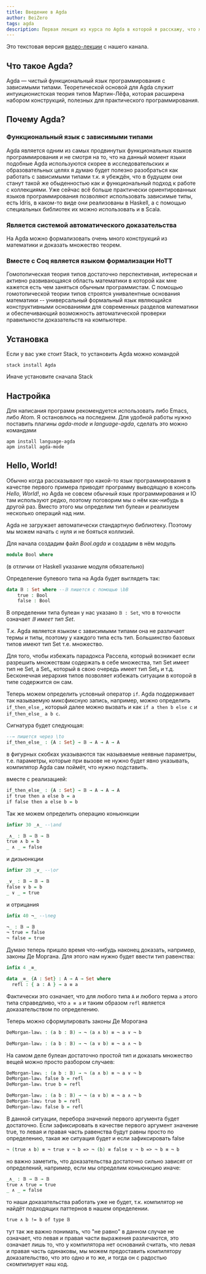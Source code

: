```yaml
---
title: Введение в Agda
author: BeiZero
tags: agda
description: Первая лекция из курса по Agda в которой я расскажу, что же это за язык такой, зачем он нужен и покажу несколько примеров.
---
```


Это текстовая версия [видео-лекции](https://youtu.be/tRnsIWKqL34) с нашего канала.

## Что такое Agda?

Agda — чистый функциональный язык программирования с зависимыми типами. Теоретической основой для Agda служит интуиционистская теория типов Мартин-Лёфа, которая расширена набором конструкций, полезных для практического программирования.

## Почему Agda?

### Функциональный язык с зависимыми типами

Agda  является одним из самых продвинутых функциональных языков программирования и не смотря на то, что на данный момент языки подобные Agda используются скорее в исследовательских и образовательных целях я думаю будет полезно разобраться как работать с зависимыми типами т.к. я убеждён, что в будущем они станут такой же обыденностью как и функциональный подход к работе с коллекциями. Уже сейчас всё больше практически ориентированных языков программирования позволяют использовать зависимые типы, есть Idris, в каком-то виде они реализованы в Haskell, а с помощью специальных библиотек их можно использовать и в Scala.

### Является системой автоматического доказательства

На Agda можно формализовать очень много конструкций из математики и доказать множество теорем.

### Вместе с Coq является языком формализации HoTT

Гомотопическая теория типов достаточно перспективная, интересная и активно развивающаяся область математики в которой как мне кажется есть чем заняться обычным программистам. С помощью гомотопической теории типов строятся унивалентные основания математики -- универсальный формальный язык являющийся конструктивными основаниями для современных разделов математики и обеспечивающий возможность автоматической проверки правильности доказательств на компьютере.

## Установка

Если у вас уже стоит Stack, то установить Agda можно командой
```shell
stack install Agda
```
Иначе установите сначала Stack

## Настройка

Для написания программ рекомендуется использовать либо Emacs, либо Atom. Я остановлюсь на последнем.
Для удобной работы нужно поставить плагины _agda-mode_ и _language-agda_, сделать это можно командами
```shell
apm install language-agda
apm install agda-mode
```

## Hello, World!

Обычно когда рассказывают про какой-то язык программирования в качестве первого примера приводят программу выводящую в консоль _Hello, World!_, но Agda не совсем обычный язык программирования и IO там используют редко, поэтому поговорим мы о нём как-нибудь в другой раз. Вместо этого мы определим тип булеан и реализуем несколько операций над ним.

Agda не загружает автоматически стандартную библиотеку. Поэтому мы можем начать с нуля и не бояться коллизий.

Для начала создадим файл _Bool.agda_ и создадим в нём модуль

```agda
module Bool where
```
(в отличии от Haskell указание модуля обязательно)

Определение булевого типа на Agda будет выглядеть так:

```agda
data 𝔹 : Set where --𝔹 пишется с помощью \bB
    true : Bool
    false : Bool
```

В определении типа булеан у нас указано `𝔹 : Set`, что в точности означает _𝔹 имеет тип Set_.

Т.к. Agda является языком с зависимыми типами она не различает термы и типы, поэтому у каждого типа есть тип. Большинство базовых типов имеют тип Set т.е. множество.

Для того, чтобы избежать парадокса Рассела, который возникает если разрешить множествам содержать в себе множества, тип Set имеет тип не Set, а Set₁, который в свою очередь имеет тип Set₂ и т.д. Бесконечная иерархия типов позволяет избежать ситуации в которой в типе содержится он сам.

Теперь можем определить условный оператор `if`. Agda поддерживает так называемую миксфиксную запись, например, можно определить `if_then_else_`, который далее можно вызвать и как `if a then b else c` и `if_then_else_ a b c`.

Сигнатура будет следующая:

```agda
--→ пишется через \to
if_then_else_ : {A : Set} → 𝔹 → A → A → A
```

в фигурных скобках указываются так называемые неявные параметры, т.е. параметры, которые при вызове не нужно будет явно указывать, компилятор Agda сам поймёт, что нужно подставить.

вместе с реализацией:

```agda
if_then_else_ : {A : Set} → 𝔹 → A → A → A
if true then a else b = a
if false then a else b = b
```

Так же можем определить операцию коньюнкции

```agda
infixr 30 _∧_ --\and

_∧_ : 𝔹 → 𝔹 → 𝔹
true ∧ b = b
_ ∧ _ = false
```

и дизьюнкции

```agda
infixr 20 _∨_ --\or

_∨_ : 𝔹 → 𝔹 → 𝔹
false ∨ b = b
_ ∨ _ = true
```

и отрицания

```agda
infix 40 ¬_ --\neg

¬_ : 𝔹 → 𝔹
¬ true = false
¬ false = true
```

Думаю теперь пришло время что-нибудь наконец доказать, например, законы Де Моргана. Для этого нам нужно будет ввести тип равенства:

```agda
infix 4 _≡_

data _≡_ {A : Set} : A → A → Set where
  refl : { a : A } → a ≡ a
```

Фактически это означает, что для любого типа `A` и любого терма `a` этого типа справедливо, что `a ≡ a` и таким образом `refl` является доказательством по определению.

Теперь можно сформулировать законы Де Морогана

```agda
DeMorgan-law₁ : (a b : 𝔹) → ¬ (a ∧ b) ≡ ¬ a ∨ ¬ b

DeMorgan-law₂ : (a b : 𝔹) → ¬ (a ∨ b) ≡ ¬ a ∧ ¬ b
```

На самом деле булеан достаточно простой тип и доказать множество вещей можно просто разбором случаев:

```agda
DeMorgan-law₁ : (a b : 𝔹) → ¬ (a ∧ b) ≡ ¬ a ∨ ¬ b
DeMorgan-law₁ false b = refl
DeMorgan-law₁ true b = refl

DeMorgan-law₂ : (a b : 𝔹) → ¬ (a ∨ b) ≡ ¬ a ∧ ¬ b
DeMorgan-law₂ true b = refl
DeMorgan-law₂ false b = refl
```

В данной ситуации, перебора значений первого аргумента будет достаточно. Если зафиксировать в качестве первого аргумент значение true, то левая и правая часть равенства будут равны просто по определению, такая же ситуация будет и если зафиксировать false

```agda
¬ (true ∧ b) ≡ ¬ true ∨ ¬ b => ¬ (b) ≡ false ∨ ¬ b => ¬ b ≡ ¬ b
```

но важно заметить, что доказательства достаточно сильно зависят от определений, например, если мы определим коньюнкцию иначе:

```agda
_∧_ : 𝔹 → 𝔹 → 𝔹
true ∧ true = true
_ ∧ _ = false
```

то наши доказательства работать уже не будет, т.к. компилятор не найдёт подходящих паттернов в нашем определении.

```agda
true ∧ b != b of type 𝔹
```

 тут так же важно понимать, что "не равно" в данном случае не означает, что левая и правая части выражения различаются, это означает лишь то, что у компилятора нет оснований считать, что левая и правая часть одинаковы, мы можем предоставить компилятору доказательство, что это одно и то же, и тогда он с радостью скомпилирует наш код.
